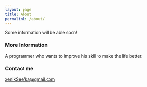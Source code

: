 ```yaml
---
layout: page
title: About
permalink: /about/
---
```


Some information will be able soon!

### More Information

A programmer who wants to improve his skill to make the life better.

### Contact me

[xenikSeefka@gmail.com](mailto:xenikSeefka@gmail.com)
